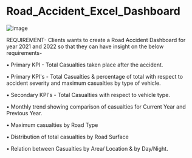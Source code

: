 # Road_Accident_Excel_Dashboard

![image](https://github.com/ShilpaAdiga/Road_Accident_Excel_Dashboard/assets/57552278/d847f11f-cb3c-426b-a3b9-93898d90596c)

REQUIREMENT-
Clients wants to create a Road Accident Dashboard for year 2021 and 2022 so that they can have insight on the below requirements-

• Primary KPI - Total Casualties taken place after the accident.

• Primary KPI's - Total Casualties & percentage of total with respect to accident severity and maximum casualties by type of vehicle.

• Secondary KPI's - Total Casualties with respect to vehicle type.

• Monthly trend showing comparison of casualties for Current Year and Previous Year.

• Maximum casualties by Road Type

• Distribution of total casualties by Road Surface

• Relation between Casualties by Area/ Location & by Day/Night.
